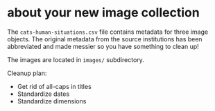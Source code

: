 # about your new image collection

The `cats-human-situations.csv` file contains metadata for three image objects.
The original metadata from the source institutions has been abbreviated and made
messier so you have something to clean up!

The images are located in `images/` subdirectory.

Cleanup plan:
- Get rid of all-caps in titles
- Standardize dates
- Standardize dimensions
